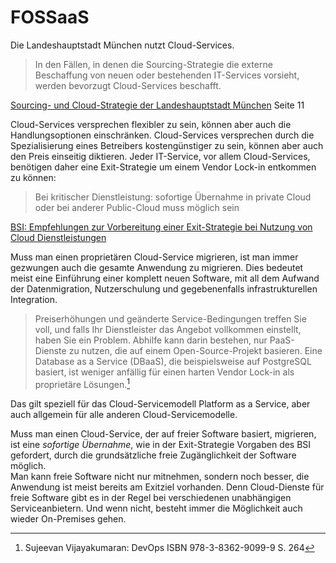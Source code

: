 # FOSSaaS

Die Landeshauptstadt München nutzt Cloud-Services.

> In den Fällen, in denen die Sourcing-Strategie die externe Beschaffung von neuen oder bestehenden IT-Services vorsieht, werden bevorzugt Cloud-Services beschafft.

[Sourcing- und Cloud-Strategie der Landeshauptstadt München](https://risi.muenchen.de/risi/dokument/v/5700029) Seite 11

Cloud-Services versprechen flexibler zu sein, können aber auch die Handlungsoptionen einschränken.
Cloud-Services versprechen durch die Spezialisierung eines Betreibers kostengünstiger zu sein, können aber auch den Preis einseitig diktieren.
Jeder IT-Service, vor allem Cloud-Services, benötigen daher eine Exit-Strategie um einem Vendor Lock-in entkommen zu können:

> Bei kritischer Dienstleistung: sofortige Übernahme in private Cloud oder bei anderer Public-Cloud muss möglich sein

[BSI: Empfehlungen zur Vorbereitung einer Exit-Strategie bei Nutzung von Cloud Dienstleistungen](https://www.bsi.bund.de/dok/1042922)

Muss man einen proprietären Cloud-Service migrieren, ist man immer gezwungen auch die gesamte Anwendung zu migrieren.
Dies bedeutet meist eine Einführung einer komplett neuen Software, mit all dem Aufwand der Datenmigration, Nutzerschulung und gegebenenfalls infrastrukturellen Integration.

> Preiserhöhungen und geänderte Service-Bedingungen treffen Sie voll, und falls Ihr Dienstleister das Angebot vollkommen einstellt, haben Sie ein Problem.
Abhilfe kann darin bestehen, nur PaaS-Dienste zu nutzen, die auf einem Open-Source-Projekt basieren. Eine Database as a Service (DBaaS), die beispielsweise auf PostgreSQL basiert, ist weniger anfällig für einen harten Vendor Lock-in als proprietäre Lösungen.[^devops]

Das gilt speziell für das Cloud-Servicemodell Platform as a Service, aber auch allgemein für alle anderen Cloud-Servicemodelle.

Muss man einen Cloud-Service, der auf freier Software basiert, migrieren, ist eine *sofortige Übernahme*, wie in der Exit-Strategie Vorgaben des BSI gefordert, durch die grundsätzliche freie Zugänglichkeit der Software möglich.  
Man kann freie Software nicht nur mitnehmen, sondern noch besser, die Anwendung ist meist bereits am Exitziel vorhanden.
Denn Cloud-Dienste für freie Software gibt es in der Regel bei verschiedenen unabhängigen Serviceanbietern.
Und wenn nicht, besteht immer die Möglichkeit auch wieder On-Premises gehen.


[^devops]: Sujeevan Vijayakumaran: DevOps ISBN 978-3-8362-9099-9 S. 264
